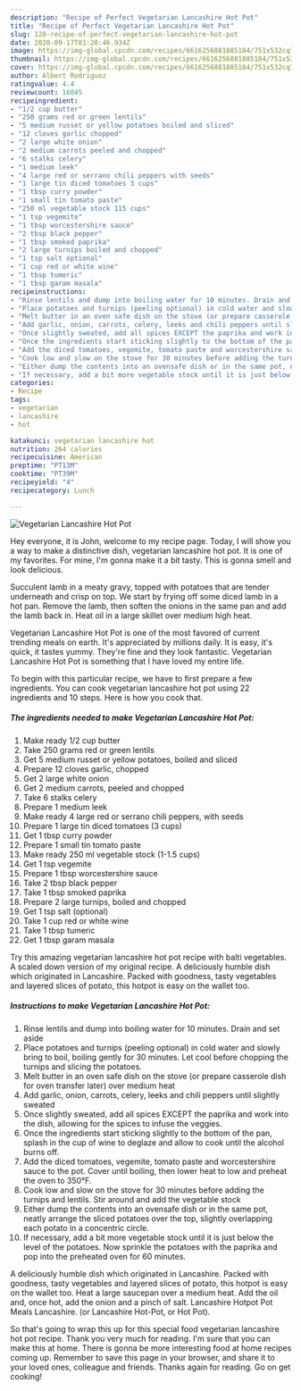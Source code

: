 ```yaml
---
description: "Recipe of Perfect Vegetarian Lancashire Hot Pot"
title: "Recipe of Perfect Vegetarian Lancashire Hot Pot"
slug: 128-recipe-of-perfect-vegetarian-lancashire-hot-pot
date: 2020-09-17T01:20:46.934Z
image: https://img-global.cpcdn.com/recipes/6616256881885184/751x532cq70/vegetarian-lancashire-hot-pot-recipe-main-photo.jpg
thumbnail: https://img-global.cpcdn.com/recipes/6616256881885184/751x532cq70/vegetarian-lancashire-hot-pot-recipe-main-photo.jpg
cover: https://img-global.cpcdn.com/recipes/6616256881885184/751x532cq70/vegetarian-lancashire-hot-pot-recipe-main-photo.jpg
author: Albert Rodriguez
ratingvalue: 4.4
reviewcount: 16045
recipeingredient:
- "1/2 cup butter"
- "250 grams red or green lentils"
- "5 medium russet or yellow potatoes boiled and sliced"
- "12 cloves garlic chopped"
- "2 large white onion"
- "2 medium carrots peeled and chopped"
- "6 stalks celery"
- "1 medium leek"
- "4 large red or serrano chili peppers with seeds"
- "1 large tin diced tomatoes 3 cups"
- "1 tbsp curry powder"
- "1 small tin tomato paste"
- "250 ml vegetable stock 115 cups"
- "1 tsp vegemite"
- "1 tbsp worcestershire sauce"
- "2 tbsp black pepper"
- "1 tbsp smoked paprika"
- "2 large turnips boiled and chopped"
- "1 tsp salt optional"
- "1 cup red or white wine"
- "1 tbsp tumeric"
- "1 tbsp garam masala"
recipeinstructions:
- "Rinse lentils and dump into boiling water for 10 minutes. Drain and set aside"
- "Place potatoes and turnips (peeling optional) in cold water and slowly bring to boil, boiling gently for 30 minutes. Let cool before chopping the turnips and slicing the potatoes."
- "Melt butter in an oven safe dish on the stove (or prepare casserole dish for oven transfer later) over medium heat"
- "Add garlic, onion, carrots, celery, leeks and chili peppers until slightly sweated"
- "Once slightly sweated, add all spices EXCEPT the paprika and work into the dish, allowing for the spices to infuse the veggies."
- "Once the ingredients start sticking slightly to the bottom of the pan, splash in the cup of wine to deglaze and allow to cook until the alcohol burns off."
- "Add the diced tomatoes, vegemite, tomato paste and worcestershire sauce to the pot. Cover until boiling, then lower heat to low and preheat the oven to 350°F."
- "Cook low and slow on the stove for 30 minutes before adding the turnips and lentils. Stir around and add the vegetable stock"
- "Either dump the contents into an ovensafe dish or in the same pot, neatly arrange the sliced potatoes over the top, slightly overlapping each potato in a concentric circle."
- "If necessary, add a bit more vegetable stock until it is just below the level of the potatoes. Now sprinkle the potatoes with the paprika and pop into the preheated oven for 60 minutes."
categories:
- Recipe
tags:
- vegetarian
- lancashire
- hot

katakunci: vegetarian lancashire hot 
nutrition: 264 calories
recipecuisine: American
preptime: "PT13M"
cooktime: "PT39M"
recipeyield: "4"
recipecategory: Lunch

---
```



![Vegetarian Lancashire Hot Pot](https://img-global.cpcdn.com/recipes/6616256881885184/751x532cq70/vegetarian-lancashire-hot-pot-recipe-main-photo.jpg)

Hey everyone, it is John, welcome to my recipe page. Today, I will show you a way to make a distinctive dish, vegetarian lancashire hot pot. It is one of my favorites. For mine, I'm gonna make it a bit tasty. This is gonna smell and look delicious.

Succulent lamb in a meaty gravy, topped with potatoes that are tender underneath and crisp on top. We start by frying off some diced lamb in a hot pan. Remove the lamb, then soften the onions in the same pan and add the lamb back in. Heat oil in a large skillet over medium high heat.

Vegetarian Lancashire Hot Pot is one of the most favored of current trending meals on earth. It's appreciated by millions daily. It is easy, it's quick, it tastes yummy. They're fine and they look fantastic. Vegetarian Lancashire Hot Pot is something that I have loved my entire life.


To begin with this particular recipe, we have to first prepare a few ingredients. You can cook vegetarian lancashire hot pot using 22 ingredients and 10 steps. Here is how you cook that.

<!--inarticleads1-->

##### The ingredients needed to make Vegetarian Lancashire Hot Pot:

1. Make ready 1/2 cup butter
1. Take 250 grams red or green lentils
1. Get 5 medium russet or yellow potatoes, boiled and sliced
1. Prepare 12 cloves garlic, chopped
1. Get 2 large white onion
1. Get 2 medium carrots, peeled and chopped
1. Take 6 stalks celery
1. Prepare 1 medium leek
1. Make ready 4 large red or serrano chili peppers, with seeds
1. Prepare 1 large tin diced tomatoes (3 cups)
1. Get 1 tbsp curry powder
1. Prepare 1 small tin tomato paste
1. Make ready 250 ml vegetable stock (1-1.5 cups)
1. Get 1 tsp vegemite
1. Prepare 1 tbsp worcestershire sauce
1. Take 2 tbsp black pepper
1. Take 1 tbsp smoked paprika
1. Prepare 2 large turnips, boiled and chopped
1. Get 1 tsp salt (optional)
1. Take 1 cup red or white wine
1. Take 1 tbsp tumeric
1. Get 1 tbsp garam masala


Try this amazing vegetarian lancashire hot pot recipe with balti vegetables. A scaled down version of my original recipe. A deliciously humble dish which originated in Lancashire. Packed with goodness, tasty vegetables and layered slices of potato, this hotpot is easy on the wallet too. 

<!--inarticleads2-->

##### Instructions to make Vegetarian Lancashire Hot Pot:

1. Rinse lentils and dump into boiling water for 10 minutes. Drain and set aside
1. Place potatoes and turnips (peeling optional) in cold water and slowly bring to boil, boiling gently for 30 minutes. Let cool before chopping the turnips and slicing the potatoes.
1. Melt butter in an oven safe dish on the stove (or prepare casserole dish for oven transfer later) over medium heat
1. Add garlic, onion, carrots, celery, leeks and chili peppers until slightly sweated
1. Once slightly sweated, add all spices EXCEPT the paprika and work into the dish, allowing for the spices to infuse the veggies.
1. Once the ingredients start sticking slightly to the bottom of the pan, splash in the cup of wine to deglaze and allow to cook until the alcohol burns off.
1. Add the diced tomatoes, vegemite, tomato paste and worcestershire sauce to the pot. Cover until boiling, then lower heat to low and preheat the oven to 350°F.
1. Cook low and slow on the stove for 30 minutes before adding the turnips and lentils. Stir around and add the vegetable stock
1. Either dump the contents into an ovensafe dish or in the same pot, neatly arrange the sliced potatoes over the top, slightly overlapping each potato in a concentric circle.
1. If necessary, add a bit more vegetable stock until it is just below the level of the potatoes. Now sprinkle the potatoes with the paprika and pop into the preheated oven for 60 minutes.


A deliciously humble dish which originated in Lancashire. Packed with goodness, tasty vegetables and layered slices of potato, this hotpot is easy on the wallet too. Heat a large saucepan over a medium heat. Add the oil and, once hot, add the onion and a pinch of salt. Lancashire Hotpot Pot Meals Lancashire. (or Lancashire Hot-Pot, or Hot Pot). 

So that's going to wrap this up for this special food vegetarian lancashire hot pot recipe. Thank you very much for reading. I'm sure that you can make this at home. There is gonna be more interesting food at home recipes coming up. Remember to save this page in your browser, and share it to your loved ones, colleague and friends. Thanks again for reading. Go on get cooking!
